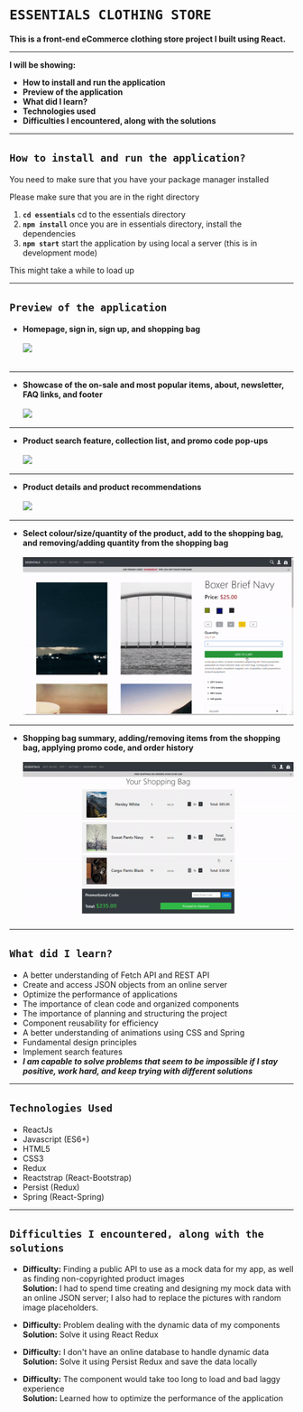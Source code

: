 # ``ESSENTIALS CLOTHING STORE``
**This is a front-end eCommerce clothing store project I built using React.**
___
**I will be showing:**

+ **How to install and run the application**
+ **Preview of the application**
+ **What did I learn?**
+ **Technologies used**
+ **Difficulties I encountered, along with the solutions**

___
## ``How to install and run the application?``

You need to make sure that you have your package manager installed

Please make sure that you are in the right directory

1. **`cd essentials`** cd to the essentials directory
2. **`npm install`** once you are in essentials directory, install the dependencies
3. **`npm start`** start the application by using local a server (this is in development mode)

This might take a while to load up
___
## ``Preview of the application``
- **Homepage, sign in, sign up, and shopping bag**  <br />  <br />
![](https://github.com/MatthewSusanto/resource/blob/master/videoGif/HeroSignin.gif?)  <br />  <br />
___
- **Showcase of the on-sale and most popular items, about, newsletter, FAQ links, and footer**  <br />  <br />
![](https://github.com/MatthewSusanto/resource/blob/master/videoGif/HomeFooter.gif?)
___
- **Product search feature, collection list, and promo code pop-ups**  <br />  <br />
![](https://github.com/MatthewSusanto/resource/blob/master/videoGif/SearchCollection.gif?)
___
- **Product details and product recommendations**  <br />  <br />
![](https://github.com/MatthewSusanto/resource/blob/master/videoGif/ProductDetail.gif?)
___
- **Select colour/size/quantity of the product, add to the shopping bag, and removing/adding quantity from the shopping bag**  <br />  <br />
![](https://github.com/MatthewSusanto/resource/blob/master/videoGif/CartModal.gif?)
___
- **Shopping bag summary, adding/removing items from the shopping bag, applying promo code, and order history**  <br />  <br />
![](https://github.com/MatthewSusanto/resource/blob/master/videoGif/CartPromoCode.gif?)
___
## ``What did I learn?``

- A better understanding of Fetch API and REST API
- Create and access JSON objects from an online server
- Optimize the performance of applications
- The importance of clean code and organized components
- The importance of planning and structuring the project
- Component reusability for efficiency
- A better understanding of animations using CSS and Spring
- Fundamental design principles
- Implement search features
- _**I am capable to solve problems that seem to be impossible if I stay positive, work hard, and keep trying with different solutions**_
___
## ``Technologies Used``

- ReactJs
- Javascript (ES6+)
- HTML5
- CSS3
- Redux
- Reactstrap (React-Bootstrap) 
- Persist (Redux)
- Spring (React-Spring)

___
## ``Difficulties I encountered, along with the solutions``

- **Difficulty:** Finding a public API to use as a mock data for my app, as well as finding non-copyrighted product images  <br />
**Solution:** I had to spend time creating and designing my mock data with an online JSON server; I also had to replace the pictures with random image placeholders.

- **Difficulty:** Problem dealing with the dynamic data of my components  <br />
**Solution:** Solve it using React Redux

- **Difficulty:** I don't have an online database to handle dynamic data  <br />
 **Solution:** Solve it using Persist Redux and save the data locally

- **Difficulty:** The component would take too long to load and bad laggy experience  <br />
 **Solution:** Learned how to optimize the performance of the application

